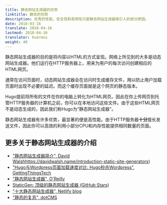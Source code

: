 ```yaml
---
title: 静态网站生成器的优势
linktitle: 静态的优势
description: 优秀的性能，安全性和易用性只是静态网站生成器吸引人的部分原因。
date: 2018-03-16
translate: 2018-04-16
lastmod: 2018-04-16
translator: huermos
weight: 40
---
```


静态网站生成器的目的是将内容以HTML的方式呈现。网络上所见到的大多是动态网站生成器。他们运行在HTTP服务器上，用来为用户的每次访问创建相应的HTML网页。

通常在访问页面时，动态网站生成器会在访问时生成缓存文件，用以防止用户加载页面时出现不必要的延迟。而这个缓存页面就是这个网页的静态版本。

Hugo提前将所有的文件在你的电脑上转化为HTML网页。因此在你上传网页到托管HTTP服务器的计算机之前，你可以在本地访问这些文件。由于这些HTML网页不是动态生成的，因此我们称Hugo为“静态网站生成器”。

静态网站生成器有许多优势，最显著的便是高性能。由于HTTP服务器**十分**擅长发送文件，因此你可以高效的利用小部分CPU和内存性能提供相同数量的页面。

## 更多关于静态网站生成器的介绍

* ["静态网站生成器简介", David Walsh]([)https://davidwalsh.name/introduction-static-site-generators)
* ["Hugo与Wordpress页面加载速度对比: Hugo秒杀Wordpress", GettingThingsTech](http://www.oreilly.com/web-platform/free/files/static-site-generators.pdf)
* ["静态网站生成器", O'Reilly](https://www.netlify.com/blog/2016/05/02/top-ten-static-website-generators/)
* [StaticGen: 顶级的静态网站生成器 (GitHub Stars)](https://gettingthingstech.com/hugo-vs.-wordpress-page-load-speed-comparison-hugo-leaves-wordpress-in-its-dust/)
* ["十大静态网站生成器", Netlify blog](https://www.staticgen.com/)
* ["静态的复苏", dotCMS](https://dotcms.com/blog/post/the-resurgence-of-static)